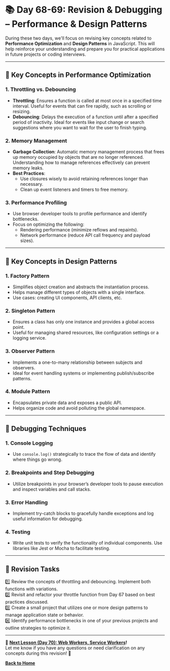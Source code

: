 # **📚 Day 68-69: Revision & Debugging – Performance & Design Patterns**  

During these two days, we'll focus on revising key concepts related to **Performance Optimization** and **Design Patterns** in JavaScript. This will help reinforce your understanding and prepare you for practical applications in future projects or coding interviews.

---

## **🔹 Key Concepts in Performance Optimization**  

### **1. Throttling vs. Debouncing**  
- **Throttling**: Ensures a function is called at most once in a specified time interval. Useful for events that can fire rapidly, such as scrolling or resizing.  
- **Debouncing**: Delays the execution of a function until after a specified period of inactivity. Ideal for events like input change or search suggestions where you want to wait for the user to finish typing.

### **2. Memory Management**  
- **Garbage Collection**: Automatic memory management process that frees up memory occupied by objects that are no longer referenced. Understanding how to manage references effectively can prevent memory leaks.
- **Best Practices**:
  - Use closures wisely to avoid retaining references longer than necessary.
  - Clean up event listeners and timers to free memory.

### **3. Performance Profiling**  
- Use browser developer tools to profile performance and identify bottlenecks.
- Focus on optimizing the following:
  - Rendering performance (minimize reflows and repaints).
  - Network performance (reduce API call frequency and payload sizes).

---

## **🔹 Key Concepts in Design Patterns**  

### **1. Factory Pattern**  
- Simplifies object creation and abstracts the instantiation process.  
- Helps manage different types of objects with a single interface.  
- Use cases: creating UI components, API clients, etc.

### **2. Singleton Pattern**  
- Ensures a class has only one instance and provides a global access point.  
- Useful for managing shared resources, like configuration settings or a logging service.

### **3. Observer Pattern**  
- Implements a one-to-many relationship between subjects and observers.  
- Ideal for event handling systems or implementing publish/subscribe patterns.

### **4. Module Pattern**  
- Encapsulates private data and exposes a public API.  
- Helps organize code and avoid polluting the global namespace.

---

## **🔹 Debugging Techniques**  

### **1. Console Logging**  
- Use `console.log()` strategically to trace the flow of data and identify where things go wrong.

### **2. Breakpoints and Step Debugging**  
- Utilize breakpoints in your browser’s developer tools to pause execution and inspect variables and call stacks.

### **3. Error Handling**  
- Implement try-catch blocks to gracefully handle exceptions and log useful information for debugging.

### **4. Testing**  
- Write unit tests to verify the functionality of individual components. Use libraries like Jest or Mocha to facilitate testing.

---

## **📝 Revision Tasks**  
1️⃣ Review the concepts of throttling and debouncing. Implement both functions with variations.  
2️⃣ Revisit and refactor your throttle function from Day 67 based on best practices discussed.  
3️⃣ Create a small project that utilizes one or more design patterns to manage application state or behavior.  
4️⃣ Identify performance bottlenecks in one of your previous projects and outline strategies to optimize it.

---

🎯 **[Next Lesson (Day 70): Web Workers, Service Workers](../../week_11/day_70/README.md)!**  
Let me know if you have any questions or need clarification on any concepts during this revision! 🚀

[**Back to Home**](../../../)